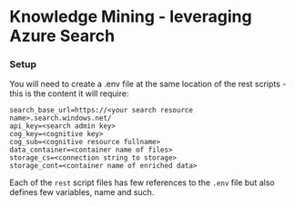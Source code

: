 # Knowledge Mining - leveraging Azure Search


### Setup
You will need to create a .env file at the same location of the rest scripts - this is the content it will require:
```
search_base_url=https://<your search resource name>.search.windows.net/
api_key=<search admin key>
cog_key=<cognitive key>
cog_sub=<cognitive resource fullname>
data_container=<container name of files>
storage_cs=<connection string to storage>
storage_cont=<container name of enriched data>
```

Each of the `rest` script files has few references to the `.env` file but also defines few variables, name and such.